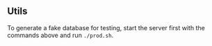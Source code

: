## Utils

To generate a fake database for testing, start the server first with the commands above and run `./prod.sh`.